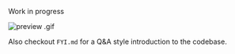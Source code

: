Work in progress

![preview .gif](https://gfycat.com/WeepyMassiveBirdofparadise.gif)

Also checkout `FYI.md` for a Q&A style introduction to the codebase.
